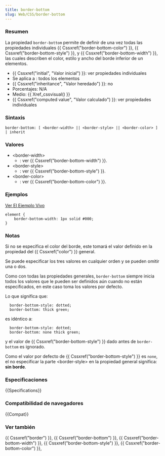 ```yaml
---
title: border-bottom
slug: Web/CSS/border-bottom
---
```


### Resumen

La propiedad `border-bottom` permite de definir de una vez todas las propiedades individuales {{ Cssxref("border-bottom-color") }}, {{ Cssxref("border-bottom-style") }}, y {{ Cssxref("border-bottom-width") }}, las cuales describen el color, estilo y ancho del borde inferior de un elementos.

- {{ Cssxref("initial", "Valor inicial") }}: ver propiedades individuales
- Se aplica a : todos los elementos
- {{ Cssxref("inheritance", "Valor heredado") }}: no
- Porcentajes: N/A
- Medio: {{ Xref_cssvisual() }}
- {{ Cssxref("computed value", "Valor calculado") }}: ver propiedades individuales

### Sintaxis

```
border-bottom: [ <border-width> || <border-style> || <border-color> ] | inherit
```

### Valores

- \<border-width>
  - : ver {{ Cssxref("border-bottom-width") }}.
- \<border-style>
  - : ver {{ Cssxref("border-bottom-style") }}.
- \<border-color>
  - : ver {{ Cssxref("border-bottom-color") }}.

### Ejemplos

[Ver El Ejemplo Vivo](/samples/cssref/border.html)

```
element {
    border-bottom-width: 1px solid #000;
}
```

### Notas

Si no se especifica el color del borde, este tomará el valor definido en la propiedad del {{ Cssxref("color") }} general.

Se puede especificar los tres valores en cualquier orden y se pueden omitir una o dos.

Como con todas las propiedades generales, `border-bottom` siempre inicia todos los valores que le pueden ser definidos aún cuando no están especificados, en este caso toma los valores por defecto.

Lo que significa que:

```
  border-bottom-style: dotted;
  border-bottom: thick green;
```

es idéntico a:

```
  border-bottom-style: dotted;
  border-bottom: none thick green;
```

y el valor de {{ Cssxref("border-bottom-style") }} dado antes de `border-bottom` es ignorado.

Como el valor por defecto de {{ Cssxref("border-bottom-style") }} es `none`, el no especificar la parte \<border-style> en la propiedad general significa: **sin borde**.

### Especificaciones

{{Specifications}}

### Compatibilidad de navegadores

{{Compat}}

### Ver también

{{ Cssxref("border") }}, {{ Cssxref("border-bottom") }}, {{ Cssxref("border-bottom-width") }}, {{ Cssxref("border-bottom-style") }}, {{ Cssxref("border-bottom-color") }},
